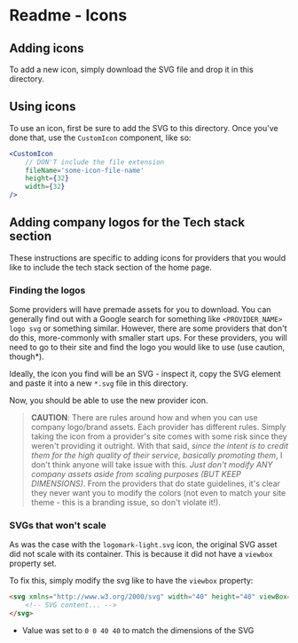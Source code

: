 # Readme - Icons

## Adding icons

To add a new icon, simply download the SVG file and drop it in this directory.

## Using icons

To use an icon, first be sure to add the SVG to this directory. Once you've done that, use the `CustomIcon` component, like so:

```jsx
<CustomIcon 
    // DON'T include the file extension
    fileName='some-icon-file-name'
    height={32}
    width={32}
/>
```

## Adding company logos for the Tech stack section

These instructions are specific to adding icons for providers that you would like to include the tech stack section of the home page.
### Finding the logos

Some providers will have premade assets for you to download. You can generally find out with a Google search for something like `<PROVIDER_NAME> logo svg` or something similar. However,
there are some providers that don't do this, more-commonly with smaller start ups. For these providers, you will need to go to their site and find the logo you would like to use (use caution, though*).

Ideally, the icon you find will be an SVG - inspect it, copy the SVG element and paste it into a new `*.svg` file in this directory.

Now, you should be able to use the new provider icon.

> **CAUTION**: There are rules around how and when you can use company logo/brand assets. Each provider has different rules. Simply taking the icon from a provider's site comes with some
risk since they weren't providing it outright. With that said, _since the intent is to credit them for the high quality of their service, basically promoting them_, I don't think anyone
will take issue with this. _Just don't modify ANY company assets aside from scaling purposes (BUT KEEP DIMENSIONS)_. From the providers that do state guidelines, it's clear they never want you to modify the colors (not even to match your site theme - this is a branding issue, so don't violate it!).

### SVGs that won't scale

As was the case with the `logomark-light.svg` icon, the original SVG asset did not scale with its container. This is because it did not have a `viewbox` property set.

To fix this, simply modify the svg like to have the `viewbox` property:
```html
<svg xmlns="http://www.w3.org/2000/svg" width="40" height="40" viewBox="0 0 40 40">
    <!-- SVG content... -->
</svg>
```
* Value was set to `0 0 40 40` to match the dimensions of the SVG
